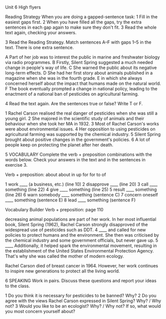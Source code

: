 Unit 6 High flyers

Reading Strategy
When you are doing a gapped-sentence task:
1 Fill in the easiest gaps first.
2 When you have filled all the gaps, try the extra sentences in each gap again to make sure they don't fit.
3 Read the whole text again, checking your answers.

3 Read the Reading Strategy. Match sentences A–F with gaps 1–5 in the text. There is one extra sentence.

A Part of her job was to interest the public in marine and freshwater biology via radio programmes.
B Firstly, Silent Spring suggested a much needed change in people's way of life.
C She warned the public about its negative long-term effects.
D She had her first story about animals published in a magazine when she was in the fourth grade.
E in which she always concerned herself about the impact that humans made on the natural world.
F The book eventually prompted a change in national policy, leading to the enactment of a national ban of pesticides on agricultural farming.

4 Read the text again. Are the sentences true or false? Write T or F.

1 Rachel Carson realised the real danger of pesticides when she was still a young girl.
2 She majored in the scientific study of animals and their behaviour when she took her MA in 1932.
3 Most of Rachel Carson's works were about environmental issues.
4 Her opposition to using pesticides on agricultural farming was supported by the chemical industry.
5 Silent Spring brought about positive changes in the government's policies.
6 A lot of people keep on protecting the planet after her death.

5 VOCABULARY Complete the verb + preposition combinations with the words below. Check your answers in the text and in the sentences in exercise 3.

Verb + preposition: about about in up for for to of

1 work ____ (a business, etc.) (line 10)
2 disapprove ____ (line 20)
3 call ____ something (line 22)
4 give ____ something (line 25)
5 result ____ something (line 26)
6 warn somebody ____ something (sentence C)
7 concern oneself ____ something (sentence E)
8 lead ____ something (sentence F)

Vocabulary Builder Verb + preposition: page 110

decreasing animal populations are part of her work. In her most influential book, Silent Spring (1962), Rachel Carson strongly disapproved of the widespread use of pesticides such as DDT. 4 ____ and called for new policies to protect humans and the environment. She then was criticised by the chemical industry and some government officials, but never gave up. 5 ____ Additionally, it helped spark the environmental movement, resulting in the establishment of the United States Environmental Protection Agency. That's why she was called the mother of modern ecology.

Rachel Carson died of breast cancer in 1964. However, her work continues to inspire new generations to protect all the living world.

6 SPEAKING Work in pairs. Discuss these questions and report your ideas to the class.

1 Do you think it is necessary for pesticides to be banned? Why?
2 Do you agree with the views Rachel Carson expressed in Silent Spring? Why? / Why not?
3 Would you like to be an ecologist? Why? / Why not? If so, what would you most concern yourself about?
